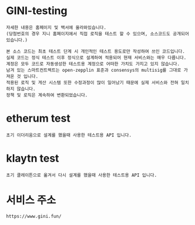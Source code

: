 # GINI-testing
    자세한 내용은 홈페이지 및 백서에 올라와있습니다.
    (당첨번호의 경우 지니 홈페이지에서 직접 로직을 테스트 할 수 있으며, 소스코드도 공개되어 있습니다.)

    본 소스 코드는 최초 테스트 단계 시 개인적인 테스트 용도로만 작성하여 쓰인 코드입니다.
    실제 코드는 정식 테스트 이후 정식으로 설계하여 적용되어 현재 서비스와는 매우 다릅니다.
    계정은 모두 코드로 자동생성한 테스트용 계정으로 어떠한 가치도 가지고 있지 않습니다.
    남겨 있는 스마트컨트렉트는 open-zepplin 표준과 consensys의 multisig를 그대로 가져온 것 입니다.
    적용된 로직 및 게산 시스템 또한 수정과정이 많이 일어났기 때문에 실제 서비스와 전혀 일치하지 않습니다.
    정책 및 로직은 계속하여 변환되었습니다.

# etherum test
    초기 이더리움으로 설계를 했을때 사용한 테스트용 API 입니다.
# klaytn test
    초기 클레이튼으로 옮겨서 다시 설계를 했을때 사용한 테스트용 API 입니다.

# 서비스 주소
    https://www.gini.fun/

